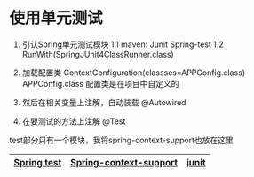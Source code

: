 
 # 使用单元测试
1. 引认Spring单元测试模块
    1.1 maven: Junit   Spring-test
    1.2 RunWith(SpringJUnit4ClassRunner.class)
2.  加载配置类
    ContextConfiguration(classses=APPConfig.class)
    APPConfig.class 配置类是在项目中自定义的
3.  然后在相关变量上注解，自动装载
    @Autowired
   
4.  在要测试的方法上注解
    @Test
    



test部分只有一个模块，我将spring-context-support也放在这里

[Spring test](https://www.bilibili.com/video/av64742878?p=13 "spring测试，提供junit与mock测试功能")|[Spring-context-support]("spring额外支持包，比如邮件服务、视图解析等")|[junit](https://www.bilibili.com/video/av64742878?p=13)|
---|---|---|

